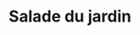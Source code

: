 ---
title: "Salade du jardin"
description: ""
price_s: "7.50"
price_l: "10"
price_lg: ""
weight: "1"
hidden: true
---